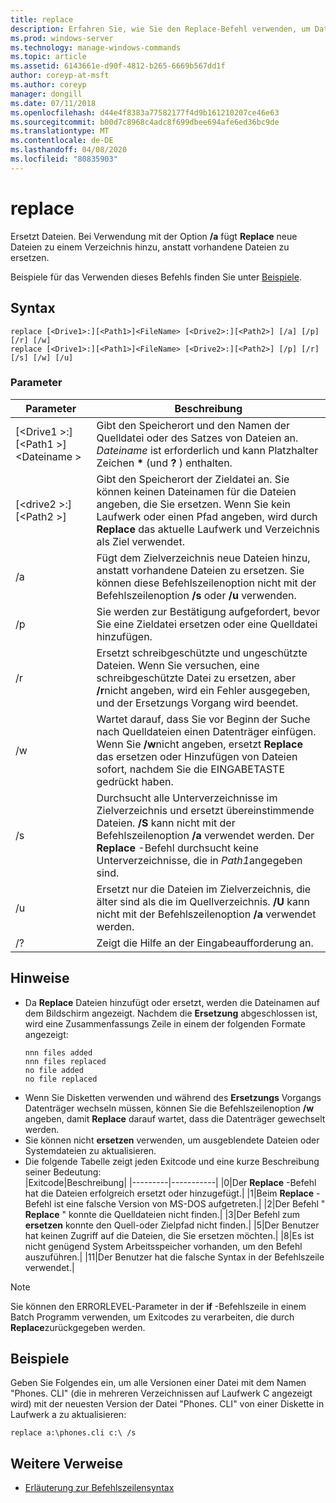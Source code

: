 ```yaml
---
title: replace
description: Erfahren Sie, wie Sie den Replace-Befehl verwenden, um Dateien zu ersetzen.
ms.prod: windows-server
ms.technology: manage-windows-commands
ms.topic: article
ms.assetid: 6143661e-d90f-4812-b265-6669b567dd1f
author: coreyp-at-msft
ms.author: coreyp
manager: dongill
ms.date: 07/11/2018
ms.openlocfilehash: d44e4f8383a77582177f4d9b161210207ce46e63
ms.sourcegitcommit: b00d7c8968c4adc8f699dbee694afe6ed36bc9de
ms.translationtype: MT
ms.contentlocale: de-DE
ms.lasthandoff: 04/08/2020
ms.locfileid: "80835903"
---
```

# <a name="replace"></a>replace



Ersetzt Dateien. Bei Verwendung mit der Option **/a** fügt **Replace** neue Dateien zu einem Verzeichnis hinzu, anstatt vorhandene Dateien zu ersetzen.

Beispiele für das Verwenden dieses Befehls finden Sie unter [Beispiele](#BKMK_examples).

## <a name="syntax"></a>Syntax

```
replace [<Drive1>:][<Path1>]<FileName> [<Drive2>:][<Path2>] [/a] [/p] [/r] [/w] 
replace [<Drive1>:][<Path1>]<FileName> [<Drive2>:][<Path2>] [/p] [/r] [/s] [/w] [/u] 
```

### <a name="parameters"></a>Parameter

|Parameter|Beschreibung|
|---------|-----------|
|[\<Drive1 >:] [\<Path1 >]\<Dateiname >|Gibt den Speicherort und den Namen der Quelldatei oder des Satzes von Dateien an. *Dateiname* ist erforderlich und kann Platzhalter Zeichen **&#42;** (und **?** ) enthalten.|
|[\<drive2 >:] [\<Path2 >]|Gibt den Speicherort der Zieldatei an. Sie können keinen Dateinamen für die Dateien angeben, die Sie ersetzen. Wenn Sie kein Laufwerk oder einen Pfad angeben, wird durch **Replace** das aktuelle Laufwerk und Verzeichnis als Ziel verwendet.|
|/a|Fügt dem Zielverzeichnis neue Dateien hinzu, anstatt vorhandene Dateien zu ersetzen. Sie können diese Befehlszeilenoption nicht mit der Befehlszeilenoption **/s** oder **/u** verwenden.|
|/p|Sie werden zur Bestätigung aufgefordert, bevor Sie eine Zieldatei ersetzen oder eine Quelldatei hinzufügen.|
|/r|Ersetzt schreibgeschützte und ungeschützte Dateien. Wenn Sie versuchen, eine schreibgeschützte Datei zu ersetzen, aber **/r**nicht angeben, wird ein Fehler ausgegeben, und der Ersetzungs Vorgang wird beendet.|
|/w|Wartet darauf, dass Sie vor Beginn der Suche nach Quelldateien einen Datenträger einfügen. Wenn Sie **/w**nicht angeben, ersetzt **Replace** das ersetzen oder Hinzufügen von Dateien sofort, nachdem Sie die EINGABETASTE gedrückt haben.|
|/s|Durchsucht alle Unterverzeichnisse im Zielverzeichnis und ersetzt übereinstimmende Dateien. **/S** kann nicht mit der Befehlszeilenoption **/a** verwendet werden. Der **Replace** -Befehl durchsucht keine Unterverzeichnisse, die in *Path1*angegeben sind.|
|/u|Ersetzt nur die Dateien im Zielverzeichnis, die älter sind als die im Quellverzeichnis. **/U** kann nicht mit der Befehlszeilenoption **/a** verwendet werden.|
|/?|Zeigt die Hilfe an der Eingabeaufforderung an.|

## <a name="remarks"></a>Hinweise

- Da **Replace** Dateien hinzufügt oder ersetzt, werden die Dateinamen auf dem Bildschirm angezeigt. Nachdem die **Ersetzung** abgeschlossen ist, wird eine Zusammenfassungs Zeile in einem der folgenden Formate angezeigt:  
  ```
  nnn files added
  nnn files replaced
  no file added
  no file replaced
  ```  
- Wenn Sie Disketten verwenden und während des **Ersetzungs** Vorgangs Datenträger wechseln müssen, können Sie die Befehlszeilenoption **/w** angeben, damit **Replace** darauf wartet, dass die Datenträger gewechselt werden.
- Sie können nicht **ersetzen** verwenden, um ausgeblendete Dateien oder Systemdateien zu aktualisieren.
- Die folgende Tabelle zeigt jeden Exitcode und eine kurze Beschreibung seiner Bedeutung:  
  |Exitcode|Beschreibung|
  |---------|-----------|
  |0|Der **Replace** -Befehl hat die Dateien erfolgreich ersetzt oder hinzugefügt.|
  |1|Beim **Replace** -Befehl ist eine falsche Version von MS-DOS aufgetreten.|
  |2|Der Befehl " **Replace** " konnte die Quelldateien nicht finden.|
  |3|Der Befehl zum **ersetzen** konnte den Quell-oder Zielpfad nicht finden.|
  |5|Der Benutzer hat keinen Zugriff auf die Dateien, die Sie ersetzen möchten.|
  |8|Es ist nicht genügend System Arbeitsspeicher vorhanden, um den Befehl auszuführen.|
  |11|Der Benutzer hat die falsche Syntax in der Befehlszeile verwendet.|

> [!NOTE]
> Sie können den ERRORLEVEL-Parameter in der **if** -Befehlszeile in einem Batch Programm verwenden, um Exitcodes zu verarbeiten, die durch **Replace**zurückgegeben werden.

## <a name="examples"></a><a name="BKMK_examples"></a>Beispiele

Geben Sie Folgendes ein, um alle Versionen einer Datei mit dem Namen "Phones. CLI" (die in mehreren Verzeichnissen auf Laufwerk C angezeigt wird) mit der neuesten Version der Datei "Phones. CLI" von einer Diskette in Laufwerk a zu aktualisieren:

`replace a:\phones.cli c:\ /s`

## <a name="additional-references"></a>Weitere Verweise

- [Erläuterung zur Befehlszeilensyntax](command-line-syntax-key.md)